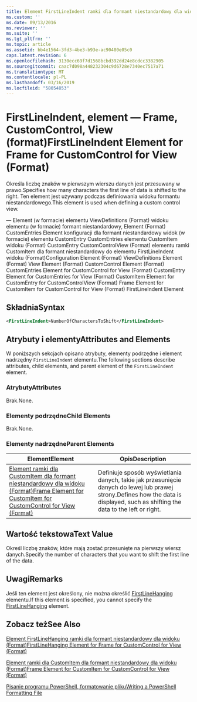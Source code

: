 ```yaml
---
title: Element FirstLineIndent ramki dla formant niestandardowy dla widoku (Format) | Dokumentacja firmy Microsoft
ms.custom: ''
ms.date: 09/13/2016
ms.reviewer: ''
ms.suite: ''
ms.tgt_pltfrm: ''
ms.topic: article
ms.assetid: bb4e1564-3fd3-4be3-b93e-ac90480e05c0
caps.latest.revision: 6
ms.openlocfilehash: 3130ecc69f7d1568bcbd392dd24e8cdcc3382905
ms.sourcegitcommit: caac7d098a448232304c9d6728e7340ec7517a71
ms.translationtype: MT
ms.contentlocale: pl-PL
ms.lasthandoff: 03/16/2019
ms.locfileid: "58054853"
---
```

# <a name="firstlineindent-element-for-frame-for-customcontrol-for-view-format"></a><span data-ttu-id="db80c-102">FirstLineIndent, element — Frame, CustomControl, View (format)</span><span class="sxs-lookup"><span data-stu-id="db80c-102">FirstLineIndent Element for Frame for CustomControl for View (Format)</span></span>

<span data-ttu-id="db80c-103">Określa liczbę znaków w pierwszym wierszu danych jest przesuwany w prawo.</span><span class="sxs-lookup"><span data-stu-id="db80c-103">Specifies how many characters the first line of data is shifted to the right.</span></span> <span data-ttu-id="db80c-104">Ten element jest używany podczas definiowania widoku formantu niestandardowego.</span><span class="sxs-lookup"><span data-stu-id="db80c-104">This element is used when defining a custom control view.</span></span>

<span data-ttu-id="db80c-105">— Element (w formacie) elementu ViewDefinitions (Format) widoku elementu (w formacie) formant niestandardowy, Element (Format) CustomEntries Element konfiguracji dla formant niestandardowy widok (w formacie) elementu CustomEntry CustomEntries elementu CustomItem widoku (Format) CustomEntry CustomControlView (Format) elementu ramki CustomItem dla formant niestandardowy do elementu FirstLineIndent widoku (Format)</span><span class="sxs-lookup"><span data-stu-id="db80c-105">Configuration Element (Format) ViewDefinitions Element (Format) View Element (Format) CustomControl Element (Format) CustomEntries Element for CustomControl for View (Format) CustomEntry Element for CustomEntries for View (Format) CustomItem Element for CustomEntry for CustomControlView (Format) Frame Element for CustomItem for CustomControl for View (Format) FirstLineIndent Element</span></span>

## <a name="syntax"></a><span data-ttu-id="db80c-106">Składnia</span><span class="sxs-lookup"><span data-stu-id="db80c-106">Syntax</span></span>

```xml
<FirstLineIndent>NumberOfCharactersToShift</FirstLineIndent>
```

## <a name="attributes-and-elements"></a><span data-ttu-id="db80c-107">Atrybuty i elementy</span><span class="sxs-lookup"><span data-stu-id="db80c-107">Attributes and Elements</span></span>

<span data-ttu-id="db80c-108">W poniższych sekcjach opisano atrybuty, elementy podrzędne i element nadrzędny `FirstLineIndent` elementu.</span><span class="sxs-lookup"><span data-stu-id="db80c-108">The following sections describe attributes, child elements, and parent element of the `FirstLineIndent` element.</span></span>

### <a name="attributes"></a><span data-ttu-id="db80c-109">Atrybuty</span><span class="sxs-lookup"><span data-stu-id="db80c-109">Attributes</span></span>

<span data-ttu-id="db80c-110">Brak.</span><span class="sxs-lookup"><span data-stu-id="db80c-110">None.</span></span>

### <a name="child-elements"></a><span data-ttu-id="db80c-111">Elementy podrzędne</span><span class="sxs-lookup"><span data-stu-id="db80c-111">Child Elements</span></span>

<span data-ttu-id="db80c-112">Brak.</span><span class="sxs-lookup"><span data-stu-id="db80c-112">None.</span></span>

### <a name="parent-elements"></a><span data-ttu-id="db80c-113">Elementy nadrzędne</span><span class="sxs-lookup"><span data-stu-id="db80c-113">Parent Elements</span></span>

|<span data-ttu-id="db80c-114">Element</span><span class="sxs-lookup"><span data-stu-id="db80c-114">Element</span></span>|<span data-ttu-id="db80c-115">Opis</span><span class="sxs-lookup"><span data-stu-id="db80c-115">Description</span></span>|
|-------------|-----------------|
|[<span data-ttu-id="db80c-116">Element ramki dla CustomItem dla formant niestandardowy dla widoku (Format)</span><span class="sxs-lookup"><span data-stu-id="db80c-116">Frame Element for CustomItem for CustomControl for View (Format)</span></span>](./frame-element-for-customitem-for-customcontrol-for-view-format.md)|<span data-ttu-id="db80c-117">Definiuje sposób wyświetlania danych, takie jak przesunięcie danych do lewej lub prawej strony.</span><span class="sxs-lookup"><span data-stu-id="db80c-117">Defines how the data is displayed, such as shifting the data to the left or right.</span></span>|

## <a name="text-value"></a><span data-ttu-id="db80c-118">Wartość tekstowa</span><span class="sxs-lookup"><span data-stu-id="db80c-118">Text Value</span></span>

<span data-ttu-id="db80c-119">Określ liczbę znaków, które mają zostać przesunięte na pierwszy wiersz danych.</span><span class="sxs-lookup"><span data-stu-id="db80c-119">Specify the number of characters that you want to shift the first line of the data.</span></span>

## <a name="remarks"></a><span data-ttu-id="db80c-120">Uwagi</span><span class="sxs-lookup"><span data-stu-id="db80c-120">Remarks</span></span>

<span data-ttu-id="db80c-121">Jeśli ten element jest określony, nie można określić [FirstLineHanging](./firstlinehanging-element-for-frame-for-customcontrol-for-view-format.md) elementu.</span><span class="sxs-lookup"><span data-stu-id="db80c-121">If this element is specified, you cannot specify the [FirstLineHanging](./firstlinehanging-element-for-frame-for-customcontrol-for-view-format.md) element.</span></span>

## <a name="see-also"></a><span data-ttu-id="db80c-122">Zobacz też</span><span class="sxs-lookup"><span data-stu-id="db80c-122">See Also</span></span>

[<span data-ttu-id="db80c-123">Element FirstLineHanging ramki dla formant niestandardowy dla widoku (Format)</span><span class="sxs-lookup"><span data-stu-id="db80c-123">FirstLineHanging Element for Frame for CustomControl for View (Format)</span></span>](./firstlinehanging-element-for-frame-for-customcontrol-for-view-format.md)

[<span data-ttu-id="db80c-124">Element ramki dla CustomItem dla formant niestandardowy dla widoku (Format)</span><span class="sxs-lookup"><span data-stu-id="db80c-124">Frame Element for CustomItem for CustomControl for View (Format)</span></span>](./frame-element-for-customitem-for-customcontrol-for-view-format.md)

[<span data-ttu-id="db80c-125">Pisanie programu PowerShell, formatowanie pliku</span><span class="sxs-lookup"><span data-stu-id="db80c-125">Writing a PowerShell Formatting File</span></span>](./writing-a-powershell-formatting-file.md)
